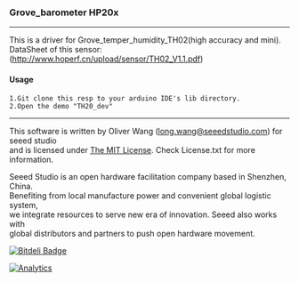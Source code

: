 ### Grove_barometer HP20x
------------
  This is a driver for Grove_temper_humidity_TH02(high accuracy and mini).
  DataSheet of this sensor:(http://www.hoperf.cn/upload/sensor/TH02_V1.1.pdf)
  
#### Usage
    1.Git clone this resp to your arduino IDE's lib directory.
	2.Open the demo "TH20_dev"
    
----

This software is written by Oliver Wang (long.wang@seeedstudio.com) for seeed studio<br>
and is licensed under [The MIT License](http://opensource.org/licenses/mit-license.php). Check License.txt for more information.<br>


Seeed Studio is an open hardware facilitation company based in Shenzhen, China. <br>
Benefiting from local manufacture power and convenient global logistic system, <br>
we integrate resources to serve new era of innovation. Seeed also works with <br>
global distributors and partners to push open hardware movement.<br>

[![Bitdeli Badge](https://d2weczhvl823v0.cloudfront.net/Seeed-Studio/mesh_bee/trend.png)](https://bitdeli.com/free "Bitdeli Badge")

[![Analytics](https://ga-beacon.appspot.com/UA-46589105-3/Mesh_Bee)](https://github.com/igrigorik/ga-beacon)

